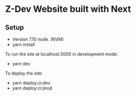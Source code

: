 # Z-Dev Website built with Next

## Setup

  - Version 7.10 node. (NVM)
  - yarn install

To run the site at localhost:3000 in development mode:
  - yarn dev

To deploy the site:
  - yarn deploy:ci:dev
  - yarn deploy:ci:prod


